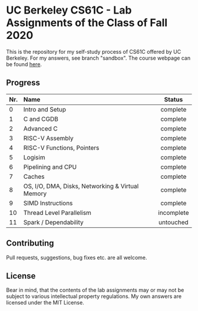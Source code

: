 
# UC Berkeley CS61C - Lab Assignments of the Class of Fall 2020

This is the repository for my self-study process of CS61C offered by UC Berkeley. For my answers, see branch "sandbox".
The course webpage can be found [here](https://inst.eecs.berkeley.edu/~cs61c/fa20/). 

## Progress

|Nr.| Name| Status|
| :- | :- | :-: |
|0|Intro and Setup|complete|
|1|C and CGDB|complete|
|2|Advanced C|complete|
|3|RISC-V Assembly|complete|
|4|RISC-V Functions, Pointers|complete|
|5|Logisim|complete|
|6|Pipelining and CPU|complete|
|7|Caches|complete|
|8|OS, I/O, DMA, Disks, Networking & Virtual Memory|complete|
|9|SIMD Instructions|complete|
|10|Thread Level Parallelism|incomplete|
|11|Spark / Dependability|untouched|

## Contributing

Pull requests, suggestions, bug fixes etc. are all welcome.

## License

Bear in mind, that the contents of the lab assignments may or may not be subject to various intellectual property regulations. My own answers are licensed under the MIT License.